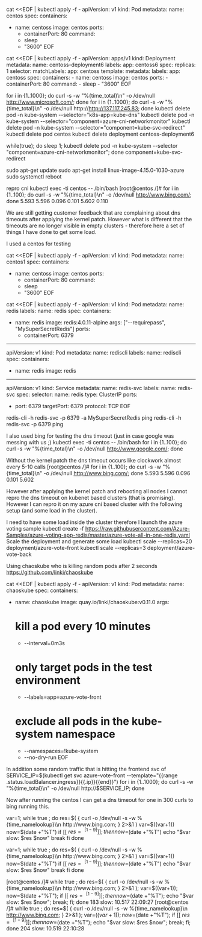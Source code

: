 

cat <<EOF | kubectl apply -f -
apiVersion: v1
kind: Pod
metadata:
  name: centos
spec:
  containers:
  - name: centoss
    image: centos
    ports:
    - containerPort: 80
    command:
    - sleep
    - "3600"
EOF

cat <<EOF | kubectl apply -f -
apiVersion: apps/v1
kind: Deployment
metadata:
  name: centoss-deployment6
  labels:
    app: centoss6
spec:
  replicas: 1
  selector:
    matchLabels:
      app: centoss
  template:
    metadata:
      labels:
        app: centoss
    spec:
      containers:
      - name: centoss
        image: centos
        ports:
        - containerPort: 80
        command:
        - sleep
        - "3600"
EOF


for i in {1..1000}; do curl -s -w "%{time_total}\n" -o /dev/null http://www.microsoft.com/; done
for i in {1..1000}; do curl -s -w "%{time_total}\n" -o /dev/null http://http://137.117.245.83; done
kubectl delete pod -n kube-system --selector="k8s-app=kube-dns"
kubectl delete  pod -n kube-system --selector="component=azure-cni-networkmonitor"
kubectl delete  pod -n kube-system --selector="component=kube-svc-redirect"
kubectl delete pod centos
kubectl delete deployment centoss-deployment6

while(true); do sleep 1; kubectl  delete pod   -n kube-system  --selector "component=azure-cni-networkmonitor";  done
 component=kube-svc-redirect

sudo apt-get update
sudo apt-get install linux-image-4.15.0-1030-azure 
sudo systemctl reboot


repro cni
kubectl exec -ti centos -- /bin/bash
[root@centos /]# for i in {1..100}; do curl -s -w "%{time_total}\n" -o /dev/null http://www.bing.com/; done
5.593
5.596
0.096
0.101
5.602
0.110

We are still getting customer feedback that are complaining about dns timeouts after applying the kernel patch. However what is different that the timeouts are no longer visible in empty clusters - therefore here a set of things I have done to get some load.

I used a centos for testing

cat <<EOF | kubectl apply -f -
apiVersion: v1
kind: Pod
metadata:
  name: centos1
spec:
  containers:
  - name: centoss
    image: centos
    ports:
    - containerPort: 80
    command:
    - sleep
    - "3600"
EOF

cat <<EOF | kubectl apply -f -
apiVersion: v1
kind: Pod
metadata:
  name: redis
  labels:
    name: redis
spec:
  containers:
  - name: redis
    image: redis:4.0.11-alpine
    args: ["--requirepass", "MySuperSecretRedis"]
    ports:
    - containerPort: 6379
---
apiVersion: v1
kind: Pod
metadata:
  name: rediscli
  labels:
    name: rediscli
spec:
  containers:
  - name: redis
    image: redis
---
apiVersion: v1
kind: Service
metadata:
  name: redis-svc
  labels:
    name: redis-svc
spec:
  selector:
    name: redis
  type: ClusterIP
  ports:
   - port: 6379
     targetPort: 6379
     protocol: TCP
EOF

redis-cli -h redis-svc -p 6379 -a MySuperSecretRedis ping
redis-cli -h redis-svc -p 6379 ping

I also used bing for testing the dns timeout (just in case google was messing with us ;)
kubectl exec -ti centos -- /bin/bash
for i in {1..100}; do curl -s -w "%{time_total}\n" -o /dev/null http://www.google.com/; done

Without the kernel patch the dns timeout occurs like clockwork almost every 5-10 calls
[root@centos /]# for i in {1..100}; do curl -s -w "%{time_total}\n" -o /dev/null http://www.bing.com/; done
5.593
5.596
0.096
0.101
5.602

However after applying the kernel patch and rebooting all nodes I cannot repro the dns timeout on kubenet based clusters (that is promising). However I can repro it on my azure cni based cluster with the following setup (and some load in the cluster).

I need to have some load inside the cluster therefore I launch the azure voting sample
kubectl create -f https://raw.githubusercontent.com/Azure-Samples/azure-voting-app-redis/master/azure-vote-all-in-one-redis.yaml
Scale the deployment and generate some load 
kubectl scale --replicas=20 deployment/azure-vote-front
kubectl scale --replicas=3 deployment/azure-vote-back

Using chaoskube who is killing random pods after 2 seconds
https://github.com/linki/chaoskube

cat <<EOF | kubectl apply -f -
apiVersion: v1
kind: Pod
metadata:
  name: chaoskube
spec:
  containers:
  - name: chaoskube
    image: quay.io/linki/chaoskube:v0.11.0
    args:
    # kill a pod every 10 minutes
    - --interval=0m3s
    # only target pods in the test environment
    - --labels=app=azure-vote-front
    # exclude all pods in the kube-system namespace
    - --namespaces=!kube-system
    - --no-dry-run
EOF

In addition some random traffic that is hitting the frontend svc of 
SERVICE_IP=$(kubectl get svc azure-vote-front --template="{{range .status.loadBalancer.ingress}}{{.ip}}{{end}}")
for i in {1..1000}; do curl -s -w "%{time_total}\n" -o /dev/null http://$SERVICE_IP; done

Now after running the centos I can get a dns timeout for one in 300 curls to bing running this.

var=1;
while true ; do
  res=$( { curl -o /dev/null -s -w %{time_namelookup}\\n  http://www.bing.com; } 2>&1 )
  var=$((var+1))
  now=$(date +"%T")
  if [[ $res =~ ^[1-9] ]]; then
    now=$(date +"%T")
    echo "$var slow: $res $now"
    break
  fi
done

var=1;
while true ; do
  res=$( { curl -o /dev/null -s -w %{time_namelookup}\\n  http://www.bing.com; } 2>&1 )
  var=$((var+1))
  now=$(date +"%T")
  if [[ $res =~ ^[1-9] ]]; then
    now=$(date +"%T")
    echo "$var slow: $res $now"
    break
  fi
done

[root@centos /]# while true ; do   res=$( { curl -o /dev/null -s -w %{time_namelookup}\\n  http://www.bing.com; } 2>&1 );   var=$((var+1));   now=$(date +"%T");   if [[ $res =~ ^[1-9] ]]; then     now=$(date +"%T");     echo "$var slow: $res $now";     break;   fi; done
183 slow: 10.517 22:09:27
[root@centos /]# while true ; do   res=$( { curl -o /dev/null -s -w %{time_namelookup}\\n  http://www.bing.com; } 2>&1 );   var=$((var+1));   now=$(date +"%T");   if [[ $res =~ ^[1-9] ]]; then     now=$(date +"%T");     echo "$var slow: $res $now";     break;   fi; done
204 slow: 10.519 22:10:28